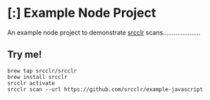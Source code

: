 # [:] Example Node Project

An example node project to demonstrate [srcclr](https://www.srcclr.com) scans.....................

## Try me!

```
brew tap srcclr/srcclr
brew install srcclr
srcclr activate
srcclr scan --url https://github.com/srcclr/example-javascript
```
